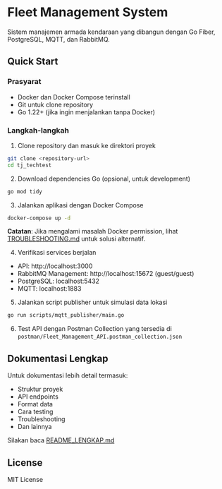 # Fleet Management System

Sistem manajemen armada kendaraan yang dibangun dengan Go Fiber, PostgreSQL, MQTT, dan RabbitMQ.

## Quick Start

### Prasyarat
- Docker dan Docker Compose terinstall
- Git untuk clone repository
- Go 1.22+ (jika ingin menjalankan tanpa Docker)

### Langkah-langkah

1. Clone repository dan masuk ke direktori proyek
```bash
git clone <repository-url>
cd tj_techtest
```

2. Download dependencies Go (opsional, untuk development)
```bash
go mod tidy
```

3. Jalankan aplikasi dengan Docker Compose
```bash
docker-compose up -d
```

**Catatan**: Jika mengalami masalah Docker permission, lihat [TROUBLESHOOTING.md](TROUBLESHOOTING.md) untuk solusi alternatif.

4. Verifikasi services berjalan
- API: http://localhost:3000
- RabbitMQ Management: http://localhost:15672 (guest/guest)
- PostgreSQL: localhost:5432
- MQTT: localhost:1883

5. Jalankan script publisher untuk simulasi data lokasi
```bash
go run scripts/mqtt_publisher/main.go
```

6. Test API dengan Postman Collection yang tersedia di `postman/Fleet_Management_API.postman_collection.json`

## Dokumentasi Lengkap

Untuk dokumentasi lebih detail termasuk:
- Struktur proyek
- API endpoints
- Format data
- Cara testing
- Troubleshooting
- Dan lainnya

Silakan baca [README_LENGKAP.md](README_LENGKAP.md)

## License

MIT License
